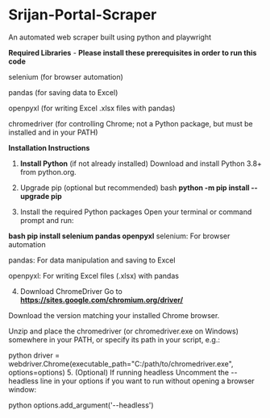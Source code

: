 # Srijan-Portal-Scraper
An automated web scraper built using python and playwright


**Required Libraries** - **Please install these prerequisites in order to run this code**


selenium (for browser automation)

pandas (for saving data to Excel)

openpyxl (for writing Excel .xlsx files with pandas)

chromedriver (for controlling Chrome; not a Python package, but must be installed and in your PATH)

**Installation Instructions**

1. **Install Python** (if not already installed)
Download and install Python 3.8+ from python.org.

2. Upgrade pip (optional but recommended)
bash
**python -m pip install --upgrade pip**
3. Install the required Python packages
Open your terminal or command prompt and run:

**bash
pip install selenium pandas openpyxl**
selenium: For browser automation

pandas: For data manipulation and saving to Excel

openpyxl: For writing Excel files (.xlsx) with pandas

4. Download ChromeDriver
Go to **https://sites.google.com/chromium.org/driver/**

Download the version matching your installed Chrome browser.

Unzip and place the chromedriver (or chromedriver.exe on Windows) somewhere in your PATH, or specify its path in your script, e.g.:

python
driver = webdriver.Chrome(executable_path="C:/path/to/chromedriver.exe", options=options)
5. (Optional) If running headless
Uncomment the --headless line in your options if you want to run without opening a browser window:

python
options.add_argument('--headless')
